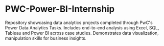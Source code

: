 # PWC-Power-BI-Internship
Repository showcasing data analytics projects completed through PwC's Power Data Analytics Tasks. Includes end-to-end analysis using Excel, SQL, Tableau and Power BI across case studies. Demonstrates data visualization, manipulation skills for business insights.
